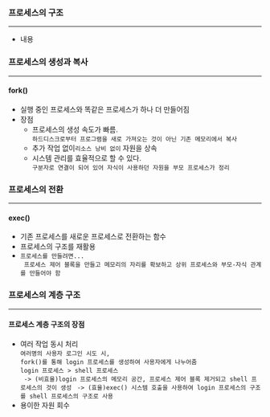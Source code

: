### 프로세스의 구조

---
- 내용
### 프로세스의 생성과 복사

---
#### fork()
- 실행 중인 프로세스와 똑같은 프로세스가 하나 더 만들어짐
- 장점
  - 프로세스의 생성 속도가 빠름. <br>
  `하드디스크로부터 프로그램을 새로 가져오는 것이 아닌 기존 메모리에서 복사`
  - 추가 작업 없이`리소스 낭비 없이` 자원을 상속
  - 시스템 관리를 효율적으로 할 수 있다. <br>
  `구분자로 연결이 되어 있어 자식이 사용하던 자원을 부모 프로세스가 정리`
### 프로세스의 전환

---
#### exec()
- 기존 프로세스를 새로운 프로세스로 전환하는 함수
- 프로세스의 구조를 재활용 
- `프로세스를 만들려면... ` <br>
` 프로세스 제어 블록을 만들고 메모리의 자리를 확보하고 상위 프로세스와 부모-자식 관계를 만들어야 함`
### 프로세스의 계층 구조

---
#### 프로세스 계층 구조의 장점
- 여러 작업 동시 처리 <br>
  `여러명의 사용자 로그인 시도 시,` <br>
  `fork()를 통해 login 프로세스를 생성하여 사용자에게 나누어줌` <br>
  `login 프로세스 > shell 프로세스` <br>
  ` -> (비효율)login 프로세스의 메모리 공간, 프로세스 제어 블록 제거되고 shell 프로세스의 것이 생성`
  ` -> (효율)exec() 시스템 호출을 사용하여 login 프로세스의 구조를 shell 프로세스의 구조로 사용`
- 용이한 자원 회수